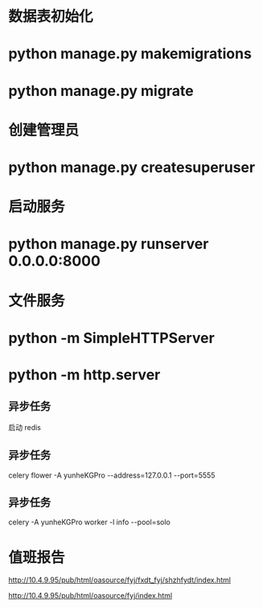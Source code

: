 # 数据表初始化
# python manage.py makemigrations
# python manage.py migrate

# 创建管理员
# python manage.py createsuperuser

# 启动服务
# python manage.py runserver 0.0.0.0:8000

# 文件服务
# python -m SimpleHTTPServer
# python -m http.server

## 异步任务
启动 redis

## 异步任务
celery flower -A yunheKGPro --address=127.0.0.1 --port=5555

## 异步任务
celery -A yunheKGPro worker -l info --pool=solo



# 值班报告
http://10.4.9.95/pub/html/oasource/fyj/fxdt_fyj/shzhfydt/index.html

http://10.4.9.95/pub/html/oasource/fyj/index.html

